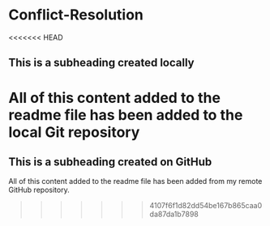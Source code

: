 # Conflict-Resolution
<<<<<<< HEAD
## This is a subheading created locally

All of this content added to the readme file has been added to the local Git repository
=======

## This is a subheading created on GitHub

All of this content added to the readme file has been added from my remote GitHub repository.
>>>>>>> 4107f6f1d82dd54be167b865caa0da87da1b7898

